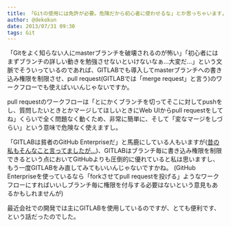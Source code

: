 ```yaml
---
title: 「Gitの使用には免許が必要。危険だから初心者に使わせるな」とか思っちゃいますよね。そんな人に向けて
author: @dekokun
date: 2013/07/31 09:30
tags: Git
---
```


「Gitをよく知らない人にmasterブランチを破壊されるのが怖い」「初心者にはまずブランチの詳しい動きを勉強させないといけないなぁ…大変だ…」という文脈でそういっているのであれば、GITLABでも導入してmasterブランチへの書き込み権限を制限させ、pull request(GITLABでは「merge request」と言う)のワークフローでも使えばいいんじゃないですか。

pull requestのワークフローは「とにかくブランチを切ってそこに対してpushをし、質問したいときとかマージしてほしいときにWeb UIからpull requestをしてね」くらいで全く問題なく動くため、非常に簡単に、そして「変なマージをしづらい」という意味で危険なく使えますし。

「GITLABは貧者のGitHub Enterpriseだ」と馬鹿にしている人もいますが([昔の私もそんなこと言ってましたが…](http://dekokun.github.io/posts/2013-02-19.html))、GITLABはブランチ毎に書き込み権限を制限できるという点においてGitHubよりも圧倒的に優れていると私は思いますし、もう一度GITLABをみ直してみてもいいんじゃないですかね。
(GitHub Enterpriseを使っているなら「forkさせてpull requestを投げる」ようなワークフローにすればいいしブランチ毎に権限を付与する必要はないという意見もあるかもしれませんが)

最近会社での開発では主にGITLABを使用しているのですが、とても便利です、という話だったのでした。

